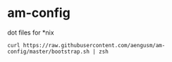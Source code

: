 # am-config
dot files for *nix

	curl https://raw.githubusercontent.com/aengusm/am-config/master/bootstrap.sh | zsh
